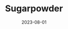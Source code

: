 ---
active: true
title: "Sugarpowder"
date: 2023-08-01
description: ""
links: {
    github: "",
    prod: "",
    dev: "https://sugarpowder.devheron.pl/pl/",
}
image: {
    url: "",
    alt: "redacted",
}
tags: ["Prestashop","Typescript","Webpack","Bootstrap","Smarty",]
---